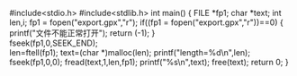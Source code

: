 #include<stdio.h>
#include<stdlib.h>
int main()
{
	FILE *fp1;
	char *text;
	int len,i;
	fp1 = fopen("export.gpx","r");
	if((fp1 = fopen("export.gpx","r"))==0)
	{
		printf("文件不能正常打开");
		return (-1);
	}              
	fseek(fp1,0,SEEK_END);                 
	len=ftell(fp1);
	text=(char *)malloc(len);
	printf("length=%d\n",len);	
	fseek(fp1,0,0);
	fread(text,1,len,fp1);
	printf("%s\n",text);
	free(text);
	return 0;
}
